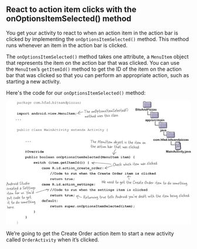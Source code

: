 ## React to action item clicks with the onOptionsItemSelected() method

You get your activity to react to when an action item in the action bar is clicked by implementing the `onOptionsItemSelected()` method. This method runs whenever an item in the action bar is clicked.

The `onOptionsItemSelected()` method takes one attribute, a `MenuItem` object that represents the item on the action bar that was clicked. You can use the `MenuItem`’s `getItemId()` method to get the ID of the item on the action bar that was clicked so that you can perform an appropriate action, such as starting a new activity.

Here's the code for our `onOptionsItemSelected()` method:

![](.guides/img/33.png)

We’re going to get the Create Order action item to start a new activity called `OrderActivity` when it’s clicked.
